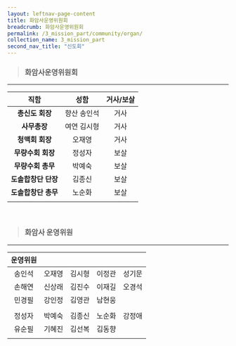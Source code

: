 ```yaml
---
layout: leftnav-page-content
title: 화암사운영위원회
breadcrumb: 화암사운영위원회
permalink: /3_mission_part/community/organ/
collection_name: 3_mission_part
second_nav_title: "신도회"
---
```


> ### **화암사운영위원회**
 
---

|  **직함**  |  **성함**  | **거사/보살**  |
|:-:|:-:|:-:|
| **총신도 회장**  | 향산 송인석  | 거사  |
| **사무총장** | 여연 김시형  |  거사 |
| **청맥회 회장** | 오재영  | 거사  |
| **무량수회 회장** | 정성자  | 보살  |
| **무량수회 총무** | 박예숙  | 보살  |
| **도솔합창단 단장** | 김종신  | 보살  |
| **도솔합창단 총무** | 노순화  | 보살  |
||||

<br>

> ### **화암사 운영위원**

---

|**운영위원**|||||
|:-:|:-:|:-:|:-:|:-:|
| 송인석  | 오재영  | 김시형  | 이정관  | 성기문  |
| 손해연  | 신상래  | 김진수  | 이재길 | 오경석  |
| 민경필  | 강인정  | 김영관  | 남현웅  |   |
||||||
| 정성자 | 박예숙  | 김종신  | 노순화  | 강정애  |
| 유순필 | 기혜진  | 김선복  | 김동향  |   |
||||||
 
